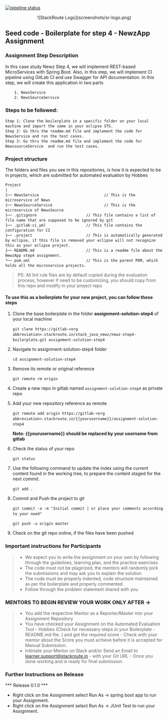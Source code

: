 [![pipeline status](https://gitlab.stackroute.in/mehersupreeth/newz-step4-boilerplate/badges/master/pipeline.svg)](https://gitlab.stackroute.in/mehersupreeth/newz-step4-boilerplate/-/commits/master)
<div align="center">
 ![StackRoute Logo](screenshots/sr-logo.png)
</div>

## Seed code - Boilerplate for step 4 - NewzApp Assignment

### Assignment Step Description

In this case study Newz Step 4, we will implement REST-based MicroServices with Spring Boot. Also, in this step, we will implement CI pipeline using GitLab CI and use Swagger for API documentation.
In this step, we will create this application in two parts 
    
        1. NewsService
        2. NewsSourceService

### Steps to be followed:

    Step 1: Clone the boilerplate in a specific folder on your local machine and import the same in your eclipse STS.
    Step 2: Go thru the readme.md file and implement the code for NewsService and run the test cases.
    Step 3: Go thru the readme.md file and implement the code for NewssourceService  and run the test cases.

### Project structure

The folders and files you see in this repositories, is how it is expected to be in projects, which are submitted for automated evaluation by Hobbes

    Project
	|
	├── NewsService                             // This is the microservice of News   
	├── NewsSourceService                       // This is the microservice of NewsSource   
	├── .gitignore			            // This file contains a list of file name that are supposed to be ignored by git 
	├── .gitlab-ci.yml		            // This file contains the configuration for CI 
	├── .project			            // This is automatically generated by eclipse, if this file is removed your eclipse will not recognize this as your eclipse project. 
    ├── README.md			            // This is a readme file about the NewzApp step4 assignment. 
	└── pom.xml 			            // This is the parent POM, which holds all the microservice projects.

> PS: All lint rule files are by default copied during the evaluation process, however if need to be customizing, you should copy from this repo and modify in your project repo


#### To use this as a boilerplate for your new project, you can follow these steps

1. Clone the base boilerplate in the folder **assignment-solution-step4** of your local machine
     
    `git clone https://gitlab-<org abbreviation>.stackroute.in/stack_java_newz/newz-step4-boilerplate.git assignment-solution-step4`

2. Navigate to assignment-solution-step4 folder

    `cd assignment-solution-step4`

3. Remove its remote or original reference

     `git remote rm origin`

4. Create a new repo in gitlab named `assignment-solution-step4` as private repo

5. Add your new repository reference as remote

     `git remote add origin https://gitlab-<org abbreviation>.stackroute.in/{{yourusername}}/assignment-solution-step4`

     **Note: {{yourusername}} should be replaced by your username from gitlab**

5. Check the status of your repo 
     
     `git status`

6. Use the following command to update the index using the current content found in the working tree, to prepare the content staged for the next commit.

     `git add .`
 
7. Commit and Push the project to git

     `git commit -a -m "Initial commit | or place your comments according to your need"`

     `git push -u origin master`

8. Check on the git repo online, if the files have been pushed

### Important instructions for Participants
> - We expect you to write the assignment on your own by following through the guidelines, learning plan, and the practice exercises
> - The code must not be plagirized, the mentors will randomly pick the submissions and may ask you to explain the solution
> - The code must be properly indented, code structure maintained as per the boilerplate and properly commented
> - Follow through the problem statement shared with you

### MENTORS TO BEGIN REVIEW YOUR WORK ONLY AFTER ->
> - You add the respective Mentor as a Reporter/Master into your Assignment Repository
> - You have checked your Assignment on the Automated Evaluation Tool - Hobbes (Check for necessary steps in your Boilerplate - README.md file. ) and got the required score - Check with your mentor about the Score you must achieve before it is accepted for Manual Submission.
> - Intimate your Mentor on Slack and/or Send an Email to learner.support@stackroute.in - with your Git URL - Once you done working and is ready for final submission.


### Further Instructions on Release

*** Release 0.1.0 ***

- Right click on the Assignment select Run As -> spring boot app to run your Assignment.
- Right click on the Assignment select Run As -> JUnit Test to run your Assignment.


